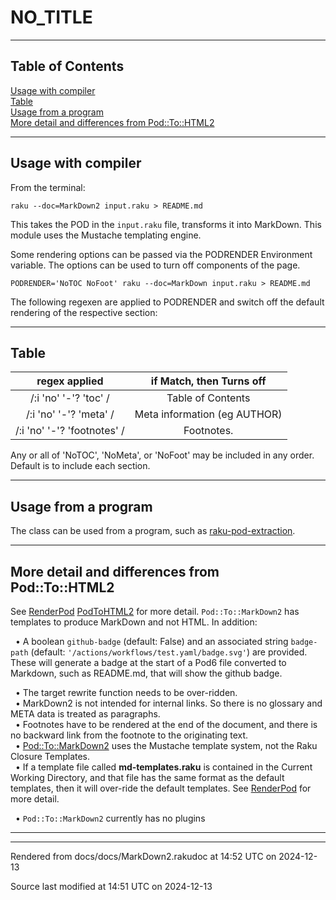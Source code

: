 
# NO_TITLE

----

## Table of Contents

<a href="#Usage_with_compiler">Usage with compiler</a>   
<a href="#Table">Table</a>   
<a href="#Usage_from_a_program">Usage from a program</a>   
<a href="#More_detail_and_differences_from_Pod::To::HTML2">More detail and differences from Pod::To::HTML2</a>   



----

## Usage with compiler<div id="Usage_with_compiler"> </div>
<span class="para" id="e7a7807"></span>From the terminal: 


```
raku --doc=MarkDown2 input.raku > README.md

```
<span class="para" id="7d39c95"></span>This takes the POD in the `input.raku` file, transforms it into MarkDown. This module uses the Mustache templating engine. 

<span class="para" id="77ab369"></span>Some rendering options can be passed via the PODRENDER Environment variable. The options can be used to turn off components of the page. 


```
PODRENDER='NoTOC NoFoot' raku --doc=MarkDown input.raku > README.md

```
<span class="para" id="2194203"></span>The following regexen are applied to PODRENDER and switch off the default rendering of the respective section: 

----

## Table<div id="Table"> </div>
| **regex applied** | **if Match, then Turns off** |
| :----:  | :----: |
| /:i 'no' '-'? 'toc' / | Table of Contents |
 | /:i 'no' '-'? 'meta' / | Meta information (eg AUTHOR) |
 | /:i 'no' '-'? 'footnotes' / | Footnotes. |

<span class="para" id="5ffc409"></span>Any or all of 'NoTOC', 'NoMeta', or 'NoFoot' may be included in any order. Default is to include each section. 


----

## Usage from a program<div id="Usage_from_a_program"> </div>
<span class="para" id="5885b09"></span>The class can be used from a program, such as [raku-pod-extraction](https://github.com/finanalyst/raku-pod-extraction). 


----

## More detail and differences from Pod::To::HTML2<div id="More_detail_and_differences_from_Pod::To::HTML2"> </div>
<span class="para" id="6dd7ba1"></span>See [RenderPod](RenderPod) [PodToHTML2](PodToHTML2) for more detail. `Pod::To::MarkDown2` has templates to produce MarkDown and not HTML. In addition: 



&nbsp;&nbsp;• <span class="para" id="5e68e90"></span>A boolean `github-badge` (default: False) and an associated string `badge-path` (default: `'/actions/workflows/test.yaml/badge.svg'`) are provided. These will generate a badge at the start of a Pod6 file converted to Markdown, such as README.md, that will show the github badge. 

  
&nbsp;&nbsp;• The target rewrite function needs to be over-ridden.  
&nbsp;&nbsp;• MarkDown2 is not intended for internal links. So there is no glossary and META data is treated as paragraphs.  
&nbsp;&nbsp;• Footnotes have to be rendered at the end of the document, and there is no backward link from the footnote to the originating text.  
&nbsp;&nbsp;• <Pod::To::MarkDown2> uses the Mustache template system, not the Raku Closure Templates.  
&nbsp;&nbsp;• <span class="para" id="739aa5e"></span>If a template file called **md-templates.raku** is contained in the Current Working Directory, and that file has the same format as the default templates, then it will over-ride the default templates. See [RenderPod](RenderPod) for more detail. 

  
&nbsp;&nbsp;• <span class="para" id="2645765"></span>`Pod::To::MarkDown2` currently has no plugins 

  




----

----

Rendered from docs/docs/MarkDown2.rakudoc at 14:52 UTC on 2024-12-13

Source last modified at 14:51 UTC on 2024-12-13


